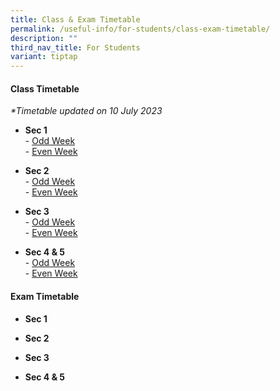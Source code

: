 ```yaml
---
title: Class & Exam Timetable
permalink: /useful-info/for-students/class-exam-timetable/
description: ""
third_nav_title: For Students
variant: tiptap
---
```

<h4><strong>Class Timetable</strong></h4><p><em>*Timetable updated on 10 July 2023</em></p><ul data-tight="true" class="tight"><li><p><strong>Sec 1</strong><br>-&nbsp;<a href="/files/Timetable/2023/Semester%202/2023%20class%20sem%202%20odd%20wk_sec%201.pdf" rel="noopener noreferrer nofollow" target="_blank">Odd Week</a><br>-&nbsp;<a href="/files/Timetable/2023/Semester%202/2023%20class%20sem%202%20even%20wk_sec%201.pdf" rel="noopener noreferrer nofollow" target="_blank">Even Week</a></p></li><li><p><strong>Sec 2</strong><br>-&nbsp;<a href="/files/Timetable/2023/Semester%202/2023%20class%20sem%202%20odd%20wk_sec%202.pdf" rel="noopener noreferrer nofollow" target="_blank">Odd Week</a><br>-&nbsp;<a href="/files/Timetable/2023/Semester%202/2023%20class%20sem%202%20even%20wk_sec%202.pdf" rel="noopener noreferrer nofollow" target="_blank">Even Week</a></p></li><li><p><strong>Sec 3</strong><br>-&nbsp;<a href="/files/Timetable/2023/Semester%202/2023%20class%20sem%202%20odd%20wk_sec%203.pdf" rel="noopener noreferrer nofollow" target="_blank">Odd Week</a><br>-&nbsp;<a href="/files/Timetable/2023/Semester%202/2023%20class%20sem%202%20even%20wk_sec%203.pdf" rel="noopener noreferrer nofollow" target="_blank">Even Week</a></p></li><li><p><strong>Sec 4 &amp; 5</strong><br>-&nbsp;<a href="/files/Timetable/2023/Semester%202/2023%20class%20sem%202%20odd%20wk_sec%204&amp;5.pdf" rel="noopener noreferrer nofollow" target="_blank">Odd Week</a><br>-&nbsp;<a href="/files/Timetable/2023/Semester%202/2023%20class%20sem%202%20even%20wk_sec%204&amp;5.pdf" rel="noopener noreferrer nofollow" target="_blank">Even Week</a></p></li></ul><h4><strong>Exam Timetable</strong></h4><ul data-tight="true" class="tight"><li><p><strong>Sec 1</strong></p></li><li><p><strong>Sec 2</strong></p></li><li><p><strong>Sec 3</strong></p></li><li><p><strong>Sec 4 &amp; 5</strong></p></li></ul><p></p>